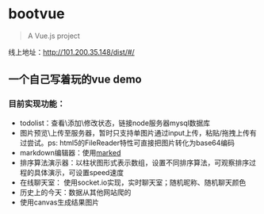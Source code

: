 # bootvue

> A Vue.js project

线上地址：http://101.200.35.148/dist/#/

## 一个自己写着玩的vue demo
### 目前实现功能：
* todolist：查看\添加\修改状态，链接node服务器mysql数据库
* 图片预览\上传至服务器，暂时只支持单图片通过input上传，粘贴/拖拽上传有过尝试。ps: html5的FileReader特性可直接把图片转化为base64编码
* markdown编辑器：使用[marked](https://github.com/chjj/marked)
* 排序算法演示器：以柱状图形式表示数组，设置不同排序算法，可观察排序过程的具体演示，可设置speed速度
* 在线聊天室： 使用socket.io实现，实时聊天室；随机昵称、随机聊天颜色
* 历史上的今天：数据从其他网站爬的
* 使用canvas生成结果图片

